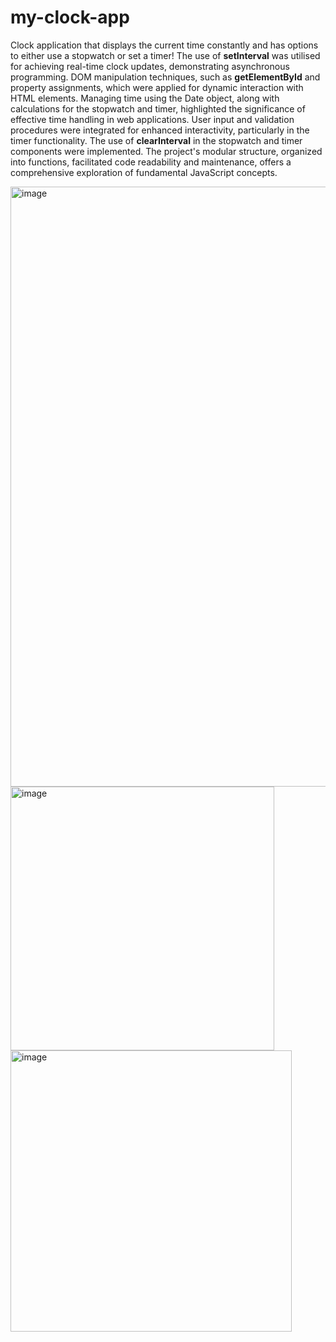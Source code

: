 # my-clock-app
Clock application that displays the current time constantly and has options to either use a stopwatch or set a timer!
The use of __setInterval__ was utilised for achieving real-time clock updates, demonstrating asynchronous programming. DOM manipulation techniques, such as __getElementById__
and property assignments, which were applied for dynamic interaction with HTML elements. Managing time using the Date object, along with calculations for the stopwatch and timer,
highlighted the significance of effective time handling in web applications. User input and validation procedures were integrated for enhanced interactivity, particularly
in the timer functionality. The use of __clearInterval__ in the stopwatch and timer components were implemented. The project's modular structure,
organized into functions, facilitated code readability and maintenance, offers a comprehensive exploration of fundamental JavaScript concepts.

<img width="960" alt="image" src="https://github.com/trisweta/my-clock-app/assets/92795084/b3331829-2531-48a9-abab-50f0313d4fcd">
<img width="422" alt="image" src="https://github.com/trisweta/my-clock-app/assets/92795084/44f72fd6-227f-441c-8d98-80881f65f83d">
<img width="450" alt="image" src="https://github.com/trisweta/my-clock-app/assets/92795084/9c134b75-2d0c-4663-afc6-d8d737ade134">
